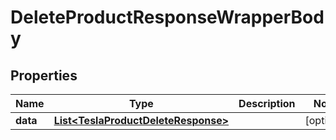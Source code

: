 

# DeleteProductResponseWrapperBody


## Properties

Name | Type | Description | Notes
------------ | ------------- | ------------- | -------------
**data** | [**List&lt;TeslaProductDeleteResponse&gt;**](TeslaProductDeleteResponse.md) |  |  [optional]



